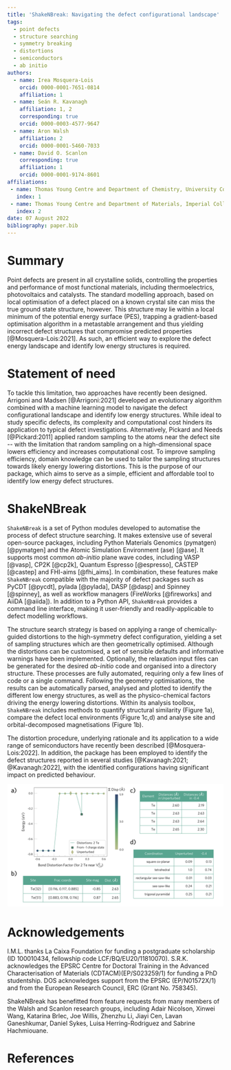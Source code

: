 ```yaml
---
title: 'ShakeNBreak: Navigating the defect configurational landscape'
tags:
  - point defects
  - structure searching
  - symmetry breaking
  - distortions
  - semiconductors
  - ab initio
authors:
  - name: Irea Mosquera-Lois
    orcid: 0000-0001-7651-0814
    affiliation: 1
  - name: Seán R. Kavanagh
    affiliation: 1, 2
    corresponding: true
    orcid: 0000-0003-4577-9647
  - name: Aron Walsh
    affiliation: 2
    orcid: 0000-0001-5460-7033
  - name: David O. Scanlon
    corresponding: true
    affiliation: 1
    orcid: 0000-0001-9174-8601
affiliations:
 - name: Thomas Young Centre and Department of Chemistry, University College London, 20 Gordon Street, London, WC1H 0AJ, UK
   index: 1
 - name: Thomas Young Centre and Department of Materials, Imperial College London, Exhibition Road, London, SW7 2AZ, UK
   index: 2
date: 07 August 2022
bibliography: paper.bib
---
```


# Summary

Point defects are present in all crystalline solids, controlling the properties and performance
of most functional materials, including thermoelectrics, photovoltaics and catalysts.
The standard modelling approach, based on local optimisation of a defect placed on a known crystal
site can miss the true ground state structure, however.
This structure may lie within a local minimum of the potential energy surface (PES), trapping a gradient-based optimisation algorithm in a metastable arrangement and thus
yielding incorrect defect structures that compromise predicted properties [@Mosquera-Lois:2021]. As such, an efficient way to explore the defect energy landscape and identify low energy structures is required.

# Statement of need

To tackle this limitation, two approaches have recently been designed. Arrigoni and Madsen [@Arrigoni:2021]
developed an evolutionary algorithm combined with a machine learning model to navigate the defect configurational
landscape and identify low energy structures. While ideal to study specific defects, its complexity
and computational cost hinders its application to typical defect investigations.
Alternatively, Pickard and Needs [@Pickard:2011] applied random sampling to the atoms near the defect site --
with the limitation that random sampling on a high-dimensional space lowers efficiency and increases
computational cost. To improve sampling efficiency, domain knowledge can be used to tailor the sampling
structures towards likely energy lowering distortions. This is the purpose of our package, which aims to serve
as a simple, efficient and affordable tool to identify low energy defect structures.

# ShakeNBreak

`ShakeNBreak` is a set of Python modules developed to automatise the process of defect structure searching.
It makes extensive use of several open-source packages, including Python Materials Genomics (pymatgen) [@pymatgen] and the Atomic Simulation Environment (ase) [@ase]. It supports most common *ab-initio* plane wave codes, including VASP [@vasp], CP2K [@cp2k], Quantum Espresso [@espresso], CASTEP [@castep] and FHI-aims [@fhi_aims].
In combination, these features make `ShakeNBreak` compatible with the majority of defect packages such as PyCDT [@pycdt],
pylada [@pylada], DASP [@dasp] and Spinney [@spinney], as well as workflow managers (FireWorks [@fireworks] and AiiDA [@aiida]).
In addition to a Python API, `ShakeNBreak` provides a command line interface, making it user-friendly and readily-applicable to defect modelling workflows.

The structure search strategy is based on applying a range of chemically-guided distortions
to the high-symmetry defect configuration, yielding a set of sampling structures which are then geometrically optimised.
Although the distortions can be customised, a set of sensible defaults and informative warnings have been implemented.
Optionally, the relaxation input files can be generated for the desired *ab-initio* code and
organised into a directory structure. These processes are fully automated, requiring only a few lines of code or a single command.
Following the geometry optimisations, the results can be automatically parsed, analysed
and plotted to identify the different low energy structures, as well as the physico-chemical factors driving the energy lowering distortions.
Within its analysis toolbox, `ShakeNBreak` includes methods to quantify structural similarity (Figure 1a), compare the defect local environments (Figure 1c,d)
and analyse site and orbital-decomposed magnetisations (Figure 1b).

The distortion procedure, underlying rationale and its application to a wide range of semiconductors have recently been described [@Mosquera-Lois:2022]. In addition,
the package has been employed to identify the defect structures reported in several studies [@Kavanagh:2021; @Kavanagh:2022], with the identified configurations having significant impact on predicted behaviour.

![Example analysis for a cadmium vacancy defect in CdTe: a) plot of final energies versus bond distortion factor, with a colorbar quantifying the structural similarity between configurations b) analysis of site magnetisations for the Unperturbed configuration, c) distances between the defect and its nearest neighbours and d) resemblance of the defect environment to difference structural motifs. \label{fig1}](figures/Figure_joss.png)

# Acknowledgements

I.M.L. thanks La Caixa Foundation for funding a postgraduate scholarship (ID 100010434, fellowship code
LCF/BQ/EU20/11810070). S.R.K. acknowledges the EPSRC Centre for Doctoral Training in the Advanced
Characterisation of Materials (CDTACM)(EP/S023259/1) for funding a PhD studentship. DOS acknowledges
support from the EPSRC (EP/N01572X/1) and from the European Research Council, ERC (Grant No. 758345).

ShakeNBreak has benefitted from feature requests from many members of the Walsh and Scanlon research groups,
including Adair Nicolson, Xinwei Wang, Katarina Brlec, Joe Willis, Zhenzhu Li, Jiayi Cen, Lavan Ganeshkumar,
Daniel Sykes, Luisa Herring-Rodriguez and Sabrine Hachmiouane.

# References
